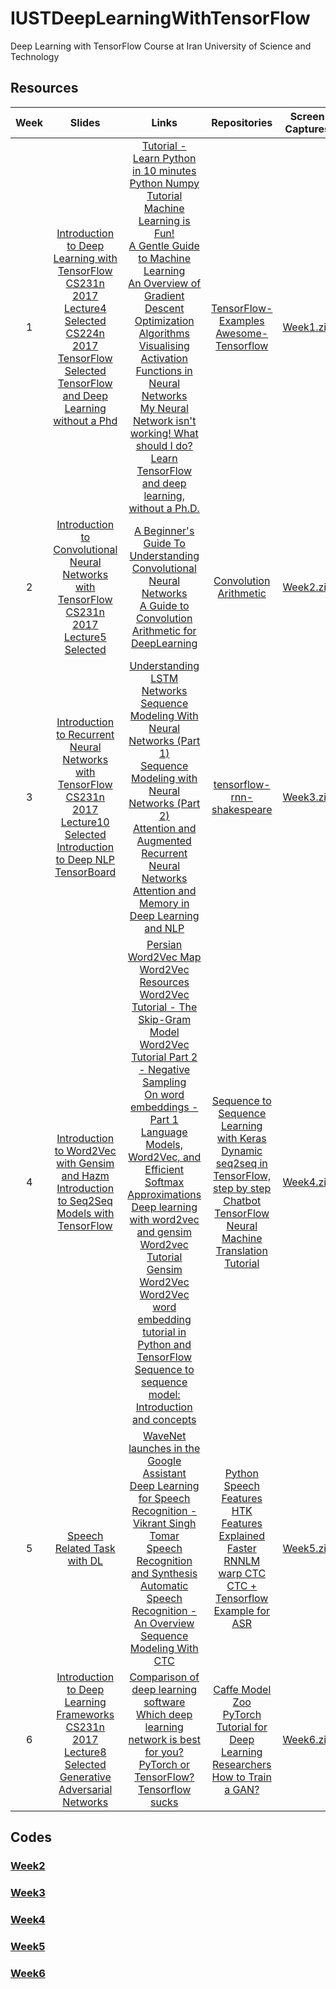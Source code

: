 # IUSTDeepLearningWithTensorFlow
Deep Learning with TensorFlow Course at Iran University of Science and Technology

## Resources
|Week|Slides|Links|Repositories|Screen Captures|
|:--:|:----:|:---:|:----------:|:-------------:|
|1|[Introduction to Deep Learning with TensorFlow](https://www.dropbox.com/s/m14iaynhl7coqfa/Introduction%20to%20Deep%20Learning%20with%20TensorFlow.pdf?dl=1)<br>[CS231n 2017 Lecture4 Selected](https://www.dropbox.com/s/zs8iw941t5mkw4n/cs231n_2017_lecture4_selected.pdf?dl=1)<br>[CS224n 2017 TensorFlow Selected](https://www.dropbox.com/s/rua09j7gxsygigp/cs224n-2017-tensorflow-selected.pdf?dl=1)<br>[TensorFlow and Deep Learning without a Phd](https://www.dropbox.com/s/20o91shh8r6ow9a/Tensorflow%20and%20Deep%20Learning%20-%20Slides_0.pdf?dl=1) | [Tutorial - Learn Python in 10 minutes](https://www.stavros.io/tutorials/python/)<br>[Python Numpy Tutorial](http://cs231n.github.io/python-numpy-tutorial/)<br>[Machine Learning is Fun!](https://medium.com/@ageitgey/machine-learning-is-fun-80ea3ec3c471)<br>[A Gentle Guide to Machine Learning](https://monkeylearn.com/blog/gentle-guide-to-machine-learning/)<br>[An Overview of Gradient Descent Optimization Algorithms](http://ruder.io/optimizing-gradient-descent/)<br>[Visualising Activation Functions in Neural Networks](https://dashee87.github.io/data%20science/deep%20learning/visualising-activation-functions-in-neural-networks/)<br>[My Neural Network isn't working! What should I do?](http://theorangeduck.com/page/neural-network-not-working)<br>[Learn TensorFlow and deep learning, without a Ph.D.](https://cloud.google.com/blog/big-data/2017/01/learn-tensorflow-and-deep-learning-without-a-phd) | [TensorFlow-Examples](https://github.com/aymericdamien/TensorFlow-Examples)<br>[Awesome-Tensorflow](https://github.com/jtoy/awesome-tensorflow)|[Week1.zip](http://s9.picofile.com/file/8314054726/Week1.zip.html)|
|2|[Introduction to Convolutional Neural Networks with TensorFlow](https://www.dropbox.com/s/n0ei09pzgpwimsc/Introduction%20to%20Convolutional%20Neural%20Networks%20with%20TensorFlow.pdf?dl=1)<br>[CS231n 2017 Lecture5 Selected](https://www.dropbox.com/s/qvw200ac00bu9fj/cs231n_2017_lecture5_selected.pdf?dl=1)|[A Beginner's Guide To Understanding Convolutional Neural Networks](https://adeshpande3.github.io/adeshpande3.github.io/A-Beginner's-Guide-To-Understanding-Convolutional-Neural-Networks)<br>[A Guide to Convolution Arithmetic for DeepLearning](https://arxiv.org/pdf/1603.07285.pdf)|[Convolution Arithmetic](https://github.com/vdumoulin/conv_arithmetic)|[Week2.zip](http://s9.picofile.com/file/8314067676/Week2.zip.html)|
|3|[Introduction to Recurrent Neural Networks with TensorFlow](https://www.dropbox.com/s/u4xdeke79uhfbk4/Introduction%20to%20Recurrent%20Neural%20Networks%20with%20TensorFlow.pdf?dl=1)<br>[CS231n 2017 Lecture10 Selected](https://www.dropbox.com/s/v7hqpfcx61h0mtr/cs231n_2017_lecture10_selected.pdf?dl=1)<br>[Introduction to Deep NLP](https://prezi.com/ztuugu7fwtjo/introduction-to-deep-nlp/?utm_campaign=share&utm_medium=copy)<br>[TensorBoard](https://www.dropbox.com/s/k158hlaz5bke9gd/TensorBoard.pdf?dl=1)|[Understanding LSTM Networks](http://colah.github.io/posts/2015-08-Understanding-LSTMs/)<br>[Sequence Modeling With Neural Networks (Part 1)](https://indico.io/blog/sequence-modeling-neuralnets-part1/)<br>[Sequence Modeling with Neural Networks (Part 2)](https://indico.io/blog/sequence-modeling-neural-networks-part2-attention-models/)<br>[Attention and Augmented Recurrent Neural Networks](https://distill.pub/2016/augmented-rnns/)<br>[Attention and Memory in Deep Learning and NLP](http://www.wildml.com/2016/01/attention-and-memory-in-deep-learning-and-nlp/)|[tensorflow-rnn-shakespeare](https://github.com/martin-gorner/tensorflow-rnn-shakespeare)|[Week3.zip](http://s8.picofile.com/file/8314082792/Week3.zip.html)|
|4|[Introduction to Word2Vec with Gensim and Hazm](https://www.dropbox.com/s/p1f8lkzkksy5q3n/Introduction%20to%20Word2Vec%20with%20Gensim%20and%20Hazm.pdf?dl=1)<br>[Introduction to Seq2Seq Models with TensorFlow](https://www.dropbox.com/s/8xkz1qft7ftroe5/Introduction%20to%20Seq2Seq%20Models%20with%20TensorFlow.pdf?dl=1)|[Persian Word2Vec Map](https://www.dropbox.com/s/afklflkj6uer1bg/words.jpg?dl=1)<br>[Word2Vec Resources](http://mccormickml.com/2016/04/27/word2vec-resources/)<br>[Word2Vec Tutorial - The Skip-Gram Model](http://mccormickml.com/2016/04/19/word2vec-tutorial-the-skip-gram-model/)<br>[Word2Vec Tutorial Part 2 - Negative Sampling](http://mccormickml.com/2017/01/11/word2vec-tutorial-part-2-negative-sampling/)<br>[On word embeddings - Part 1](http://ruder.io/word-embeddings-1/)<br>[Language Models, Word2Vec, and Efficient Softmax Approximations](http://rohanvarma.me/Word2Vec/)<br>[Deep learning with word2vec and gensim](https://rare-technologies.com/deep-learning-with-word2vec-and-gensim/)<br>[Word2vec Tutorial](https://rare-technologies.com/word2vec-tutorial/)<br>[Gensim Word2Vec](https://radimrehurek.com/gensim/models/word2vec.html)<br>[Word2Vec word embedding tutorial in Python and TensorFlow](http://adventuresinmachinelearning.com/word2vec-tutorial-tensorflow/)<br>[Sequence to sequence model: Introduction and concepts](https://towardsdatascience.com/sequence-to-sequence-model-introduction-and-concepts-44d9b41cd42d)|[Sequence to Sequence Learning with Keras](https://github.com/farizrahman4u/seq2seq)<br>[Dynamic seq2seq in TensorFlow, step by step](https://github.com/ematvey/tensorflow-seq2seq-tutorials)<br>[Chatbot](https://github.com/chiphuyen/stanford-tensorflow-tutorials/tree/master/assignments/chatbot)<br>[TensorFlow Neural Machine Translation Tutorial](https://github.com/tensorflow/nmt)|[Week4.zip](http://s9.picofile.com/file/8314099050/Week4.zip.html)|
|5|[Speech Related Task with DL](https://www.dropbox.com/s/14mem52e3uapnuu/Speech%20Related%20Task%20with%20DL.pdf?dl=1)|[WaveNet launches in the Google Assistant](https://deepmind.com/blog/wavenet-launches-google-assistant/)<br>[Deep Learning for Speech Recognition - Vikrant Singh Tomar](https://www.slideshare.net/LearnWTB/deep-learning-for-speech-recognition-vikrant-singh-tomar)<br>[Speech Recognition and Synthesis](https://nlp.stanford.edu/courses/lsa352/lsa352.lec7.ppt)<br>[Automatic Speech Recognition - An Overview](https://www.youtube.com/watch?v=q67z7PTGRi8)<br>[Sequence Modeling With CTC](https://distill.pub/2017/ctc)|[Python Speech Features](https://github.com/jameslyons/python_speech_features)<br>[HTK Features Explained](https://github.com/danijel3/PyHTK/blob/master/python-notebooks/HTKFeaturesExplained.ipynb)<br>[Faster RNNLM](https://github.com/yandex/faster-rnnlm)<br>[warp CTC](https://github.com/baidu-research/warp-ctc)<br>[CTC + Tensorflow Example for ASR](https://github.com/igormq/ctc_tensorflow_example)|[Week5.zip](http://s8.picofile.com/file/8314115376/Week5.zip.html)|
|6|[Introduction to Deep Learning Frameworks](https://www.dropbox.com/s/ovd32qi1wl6r8hz/Introduction%20to%20Deep%20Learning%20Frameworks.pdf?dl=1)<br>[CS231n 2017 Lecture8 Selected](https://www.dropbox.com/s/05bwhwud532sl2l/cs231n_2017_lecture8_selected.pdf?dl=1)<br>[Generative Adversarial Networks](https://www.dropbox.com/s/a8v4x00wwcfy94w/GAN.pdf?dl=1)|[Comparison of deep learning software](https://en.wikipedia.org/wiki/Comparison_of_deep_learning_software)<br>[Which deep learning network is best for you?](https://www.cio.com/article/3193689/artificial-intelligence/which-deep-learning-network-is-best-for-you.html)<br>[PyTorch or TensorFlow?](https://awni.github.io/pytorch-tensorflow/)<br>[Tensorflow sucks](http://nicodjimenez.github.io/2017/10/08/tensorflow.html)<br>|[Caffe Model Zoo](https://github.com/BVLC/caffe/wiki/Model-Zoo)<br>[PyTorch Tutorial for Deep Learning Researchers](https://github.com/yunjey/pytorch-tutorial)<br>[How to Train a GAN?](https://github.com/soumith/ganhacks)|[Week6.zip](http://s8.picofile.com/file/8314148992/Week6.zip.html)|

## Codes

### [Week2](Codes/Week2/)
### [Week3](Codes/Week3/)
### [Week4](Codes/Week4/)
### [Week5](https://github.com/igormq/ctc_tensorflow_example/blob/master/ctc_tensorflow_example.py)
### [Week6](Codes/Week6/)